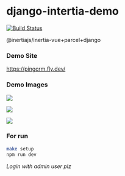# django-intertia-demo

[![Build Status](https://travis-ci.org/zodman/django-inertia-demo.svg?branch=master)](https://travis-ci.org/zodman/django-inertia-demo)

@inertiajs/inertia-vue+parcel+django


### Demo Site

https://pingcrm.fly.dev/

### Demo Images

![](https://i.imgur.com/9vQ1pzV.png)

![](https://i.imgur.com/0GbJBwU.png)

![](http://g.recordit.co/YoGQwh49JI.gif)

### For run

```bash
make setup
npm run dev
```

*Login with admin user plz*




